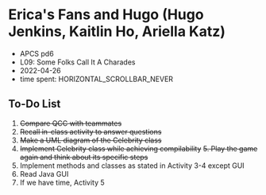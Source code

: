 # Erica's Fans and Hugo (Hugo Jenkins, Kaitlin Ho, Ariella Katz)

* APCS pd6
* L09: Some Folks Call It A Charades
* 2022-04-26
* time spent: HORIZONTAL_SCROLLBAR_NEVER

## To-Do List
1. ~~Compare QCC with teammates~~
2. ~~Recall in-class activity to answer questions~~
3. ~~Make a UML diagram of the Celebrity class~~
4. ~~Implement Celebrity class while achieving compilability~~
~~5. Play the game again and think about its specific steps~~
5. Implement methods and classes as stated in Activity 3-4 except GUI
6. Read Java GUI
7. If we have time, Activity 5
